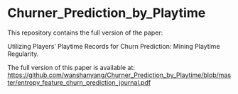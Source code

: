 # Churner_Prediction_by_Playtime

This repository contains the full version of the paper: 

Utilizing Players’ Playtime Records for Churn Prediction: Mining Playtime Regularity. 

The full version of this paper is available at: https://github.com/wanshanyang/Churner_Prediction_by_Playtime/blob/master/entropy_feature_churn_prediction_journal.pdf   
